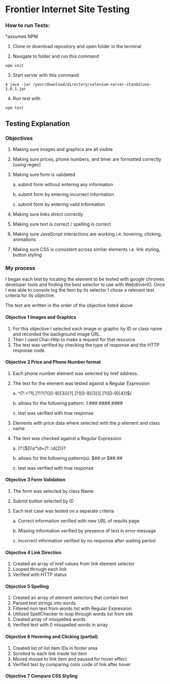 # Frontier Internet Site Testing

### How to run Tests:

*assumes NPM

1. Clone or download repository and open folder in the terminal

2. Navigate to folder and run this command

`npm init`

3. Start server with this command

`$ java -jar /your/download/directory/selenium-server-standalone-3.8.1.jar`

4. Run test with

`npm test`



## Testing Explanation

### Objectives

1.	Making sure images and graphics are all visible

2.	Making sure prices, phone numbers, and timer are formatted correctly (using regex)

3.	Making sure form is validated

	a.	submit form without entering any information

	b.	submit form by entering incorrect information

	c.	submit form by entering valid information

4.	Making sure links direct correctly

5.	Making sure text is correct / spelling is correct

6.	Making sure JavaScript interactions are working i.e. hovering, clicking, animations

7.	Making sure CSS is consistent across similar elements i.e. link styling, button styling


### My process
I began each test by locating the element to be tested with google chromes developer tools and finding the best selector to use with WebdriverIO.
Once I was able to console log the item by its selector I chose a relevant test criteria for its objective.



The test are written in the order of the objective listed above.


#### Objective 1 Images and Graphics

1. For this objective I selected each image or graphic by ID or class name and recorded the background image URL.
2. Then I used Chai-Http to make a request for that resource.
3. The test was verified by checking the type of response and the HTTP response code.


#### Objective 2 Price and Phone Number format

1. Each phone number element was selected by href address.
2. The text for the element was tested against a Regular Expression

    a. ^(?:\+?1[.]?)?\(?([0-9]{3})\)?[.]?([0-9]{3})[.]?([0-9]{4})$/

    b. allows for the following pattern: 1.###.####.####

    c. test was verified with true response


3. Elements with price data where selected with the p element and class name
4. The text was checked against a Regular Expression

    a. (?:[$])\s*\d+(?:\.\d{2})?

    b. allows for the following pattern(s): $## or $##.##

    c. test was verified with true response

#### Objective 3 Form Validation

1. The form was selected by class Name
2. Submit button selected by ID
3. Each test case was tested on a separate criteria

    a. Correct information verified with new URL of results page

    b. Missing information verified by presence of text in error message

    c. Incorrect information verified by no response after waiting period

#### Objective 4 Link Direction

1. Created an array of href values from link element selector
2. Looped through each link
3. Verified with HTTP status

#### Objective 5 Spelling

1. Created an array of element selectors that contain text
2. Parsed text strings into words
3. Filtered non text from words list with Regular Expression
4. Utilized SpellChecker to loop through words list from site
5. Created array of misspelled words
6. Verified test with 0 misspelled words in array

#### Objective 6 Hovering and Clicking (partial)

1. Created list of list item IDs in footer area
2. Scrolled to each link inside list item
3. Moved mouse to link item and paused for hover effect
4. Verified test by comparing color code of link after hover


#### Objective 7 Compare CSS Styling

